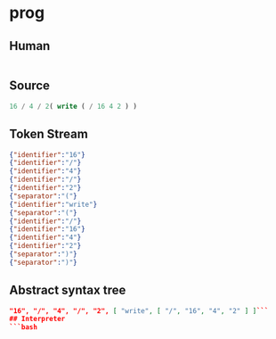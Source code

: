 # prog
## Human
```

```
## Source
```lisp
16 / 4 / 2( write ( / 16 4 2 ) ) 
```
## Token Stream
```json
{"identifier":"16"}
{"identifier":"/"}
{"identifier":"4"}
{"identifier":"/"}
{"identifier":"2"}
{"separator":"("}
{"identifier":"write"}
{"separator":"("}
{"identifier":"/"}
{"identifier":"16"}
{"identifier":"4"}
{"identifier":"2"}
{"separator":")"}
{"separator":")"}
```
## Abstract syntax tree
```json
"16", "/", "4", "/", "2", [ "write", [ "/", "16", "4", "2" ] ]```
## Interpreter
```bash
```